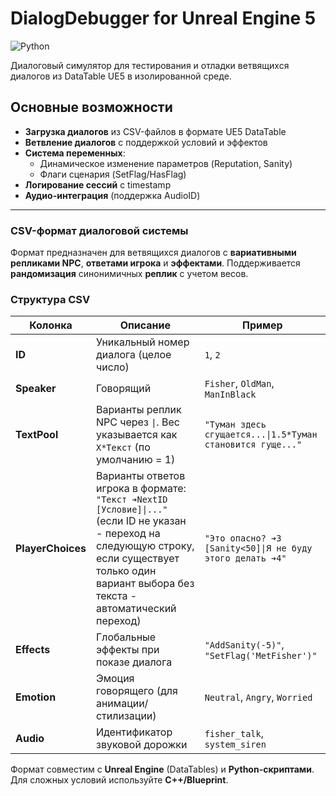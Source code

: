 # DialogDebugger for Unreal Engine 5

![Python](https://img.shields.io/badge/python-3.8+-blue.svg)

Диалоговый симулятор для тестирования и отладки ветвящихся диалогов из DataTable UE5 в изолированной среде.

## Основные возможности

- **Загрузка диалогов** из CSV-файлов в формате UE5 DataTable
- **Ветвление диалогов** с поддержкой условий и эффектов
- **Система переменных**:
  - Динамическое изменение параметров (Reputation, Sanity)
  - Флаги сценария (SetFlag/HasFlag)
- **Логирование сессий** с timestamp
- **Аудио-интеграция** (поддержка AudioID)

---

### **CSV-формат диалоговой системы**

Формат предназначен для ветвящихся диалогов с **вариативными репликами NPC**, **ответами игрока** и **эффектами**. Поддерживается **рандомизация** синонимичных **реплик** с учетом весов.


### **Структура CSV**  
| Колонка       | Описание                                                                 | Пример                                                                |
|---------------|--------------------------------------------------------------------------|-----------------------------------------------------------------------|
| **ID**        | Уникальный номер диалога (целое число)                                   | `1`, `2`                                                              |
| **Speaker**   | Говорящий                                                                | `Fisher`, `OldMan`, `ManInBlack`                                      |
| **TextPool**  | Варианты реплик NPC через `\|`. Вес указывается как `X*Текст` (по умолчанию = 1) | `"Туман здесь сгущается...\|1.5*Туман становится гуще..."`    |
| **PlayerChoices** | Варианты ответов игрока в формате: `"Текст ➔NextID [Условие]\|..."` (если ID не указан - переход на следующую строку, если существует только один вариант выбора без текста - автоматический переход) | `"Это опасно? ➔3 [Sanity<50]\|Я не буду этого делать ➔4"`           |
| **Effects**   | Глобальные эффекты при показе диалога                                    | `"AddSanity(-5)"`, `"SetFlag('MetFisher')"`                           |
| **Emotion**   | Эмоция говорящего (для анимации/стилизации)                              | `Neutral`, `Angry`, `Worried`                                         |
| **Audio**     | Идентификатор звуковой дорожки                                           | `fisher_talk`, `system_siren`                                         |

Формат совместим с **Unreal Engine** (DataTables) и **Python-скриптами**. Для сложных условий используйте **C++/Blueprint**.
